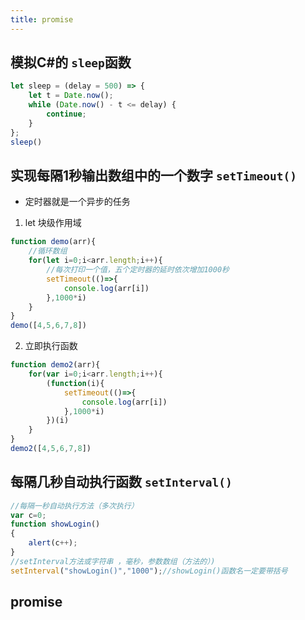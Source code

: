 ```yaml
---
title: promise
---
```

## 模拟C#的 `sleep`函数

```js
let sleep = (delay = 500) => {
	let t = Date.now();
	while (Date.now() - t <= delay) {
		continue;
	}
};
sleep()
```

## 实现每隔1秒输出数组中的一个数字 `setTimeout()`
* 定时器就是一个异步的任务
1. let 块级作用域

```js
function demo(arr){
	//循环数组
	for(let i=0;i<arr.length;i++){
		//每次打印一个值，五个定时器的延时依次增加1000秒
		setTimeout(()=>{
			console.log(arr[i])
		},1000*i)
	}
}
demo([4,5,6,7,8])
```

2. 立即执行函数

```js
function demo2(arr){
    for(var i=0;i<arr.length;i++){
        (function(i){
            setTimeout(()=>{
                console.log(arr[i])
            },1000*i)
        })(i)  
    }
}
demo2([4,5,6,7,8])
```

## 每隔几秒自动执行函数 `setInterval()`

```js
//每隔一秒自动执行方法（多次执行）
var c=0;
function showLogin()
{
	alert(c++);
}
//setInterval方法或字符串 ，毫秒，参数数组（方法的）)
setInterval("showLogin()","1000");//showLogin()函数名一定要带括号

```

## promise

## 